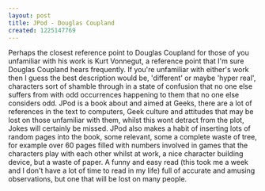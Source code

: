 ```yaml
---
layout: post
title: JPod - Douglas Coupland
created: 1225147769
---
```

<p>Perhaps the closest reference point to Douglas Coupland for those of you unfamiliar with his work is Kurt Vonnegut, a reference point that I&#39;m sure Douglas Coupland hears frequently. If you&#39;re unfamiliar with either&#39;s work then I guess the best description would be, &#39;different&#39; or maybe &#39;hyper real&#39;, characters sort of shamble through in a state of confusion that no one else suffers from with odd occurrences happening to them that no one else considers odd. JPod is a book about and aimed at Geeks, there are a lot of references in the text to computers, Geek culture and attitudes that may be lost on those unfamiliar with them, whilst this wont detract from the plot, Jokes will certainly be missed. JPod also makes a habit of inserting lots of random pages into the book, some relevant, some a complete waste of tree, for example over 60 pages filled with numbers involved in games that the characters play with each other whilst at work, a nice character building device, but a waste of paper. A funny and easy read (this took me a week and I don&#39;t have a lot of time to read in my life) full of accurate and amusing observations, but one that will be lost on many people.</p>
